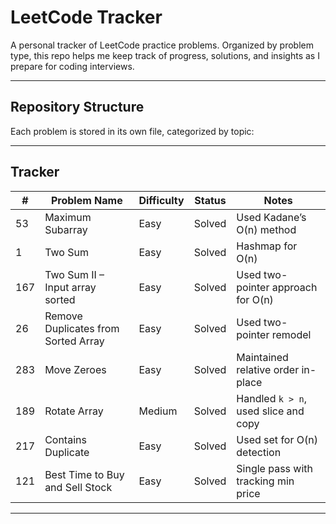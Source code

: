 #  LeetCode Tracker

A personal tracker of LeetCode practice problems. Organized by problem type, this repo helps me keep track of progress, solutions, and insights as I prepare for coding interviews.

---

##  Repository Structure

Each problem is stored in its own file, categorized by topic:


---

##  Tracker

| #  | Problem Name                          | Difficulty | Status    | Notes                                    |
|----|--------------------------------------|------------|-----------|------------------------------------------|
| 53 | Maximum Subarray                     | Easy       | Solved    | Used Kadane’s O(n) method                |
| 1  | Two Sum                              | Easy       | Solved    | Hashmap for O(n)                         |
| 167| Two Sum II – Input array sorted      | Easy       | Solved    | Used two-pointer approach for O(n)       |
| 26 | Remove Duplicates from Sorted Array  | Easy       | Solved    | Used two-pointer remodel                  |
| 283| Move Zeroes                         | Easy       | Solved    | Maintained relative order in-place       |
| 189| Rotate Array                         | Medium     | Solved    | Handled `k > n`, used slice and copy     |
| 217| Contains Duplicate                  | Easy       | Solved    | Used set for O(n) detection              |
| 121| Best Time to Buy and Sell Stock      | Easy       | Solved    | Single pass with tracking min price      |


---



